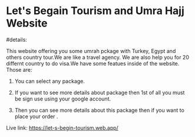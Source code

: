 # Let's Begain Tourism and Umra Hajj Website

#details: 

This website offering you some umrah pckage with Turkey, Egypt and others country tour.We are like a travel agency. We are also help you for 20 differnt country to  do visa.We have some featues inside of the website. Those are:

1. You can select any package.

2. If you want to see more details about package then 1st of all you must be sign use using your google account.

3. Then you can see more details about this package then if you want to place your order .

Live link: https://let-s-begin-tourism.web.app/

